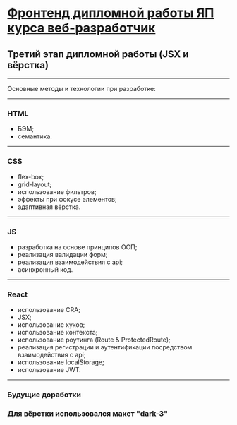 # [Фронтенд дипломной работы ЯП курса веб-разработчик](https://github.com/goplomah/movies-explorer-frontend)

## Третий этап дипломной работы (JSX и вёрстка)

---

Основные методы и технологии при разработке:

---

### HTML

- БЭМ;
- семантика.

---

### CSS

- flex-box;
- grid-layout;
- использование фильтров;
- эффекты при фокусе элементов;
- адаптивная вёрстка.

---

### JS

- разработка на основе принципов ООП;
- реализация валидации форм;
- реализация взаимодействия с api;
- асинхронный код.

---

### React

- использование CRA;
- JSX;
- использование хуков;
- использование контекста;
- использование роутинга (Route & ProtectedRoute);
- реализация регистрации и аутентификации посредством взаимодействия с api;
- использование localStorage;
- использование JWT.

---

### Будущие доработки

### Для вёрстки использовался макет "dark-3"
